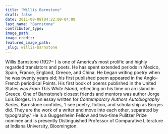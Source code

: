 ```yaml
---
title: "Willis Barnstone"
draft: false
date: 2011-09-08T04:22:00-04:00
last_name: "Barnstone"
contributor_type:
image_path:
image_credit:
featured_image_path:
_slug: willis-barnstone
---
```


Willis Barnstone (1927– ) is one of America’s most prolific and highly regarded translators and poets. He has spent extended periods in Mexico, Spain, France, England, Greece, and China. He began writing poetry when he was twenty years old; his first published poem appeared in the Anglo-French periodical Points. His first book of poems published in the United States was _From This White Island_, reflecting on his time on an island in Greece. One of Barnstone’s closest friends and mentors was author Jorge Luis Borges. In an essay written for _Contemporary Authors Autobiography Series_, Barnstone confides, ’I see poetry, fiction, and scholarship as Borges did. They are the work of a writer and move into each other, separated by typography.’ He is a Guggenheim Fellow and two-time Pulitzer Prize nominee and is presently Distinguished Professor of Comparative Literature at Indiana University, Bloomington.

